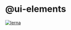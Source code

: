 # @ui-elements

[![lerna](https://img.shields.io/badge/Maintained%20with-lerna-cc00ff.svg)](https://lerna.js.org/)
